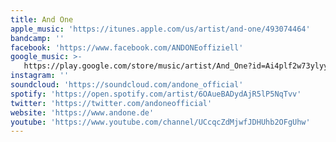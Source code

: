 ```yaml
---
title: And One
apple_music: 'https://itunes.apple.com/us/artist/and-one/493074464'
bandcamp: ''
facebook: 'https://www.facebook.com/ANDONEoffiziell'
google_music: >-
   https://play.google.com/store/music/artist/And_One?id=Ai4plf2w73ylyycp3hfkho7la2y
instagram: ''
soundcloud: 'https://soundcloud.com/andone_official'
spotify: 'https://open.spotify.com/artist/6OAueBADydAjR5lP5NqTvv'
twitter: 'https://twitter.com/andoneofficial'
website: 'https://www.andone.de'
youtube: 'https://www.youtube.com/channel/UCcqcZdMjwfJDHUhb2OFgUhw'
---
```

